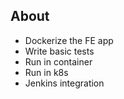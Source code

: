 ## About
- Dockerize the FE app
- Write basic tests
- Run in container
- Run in k8s
- Jenkins integration
